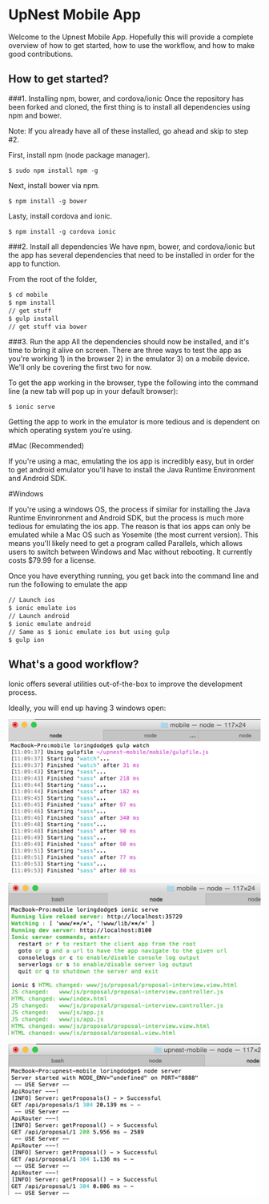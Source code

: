UpNest Mobile App
==================================
Welcome to the Upnest Mobile App. Hopefully this will provide a complete overview of how to
get started, how to use the workflow, and how to make good contributions.

How to get started?
-------------

###1. Installing npm, bower, and cordova/ionic
Once the repository has been forked and cloned, the first thing is to
install all dependencies using npm and bower.

Note: If you already have all of these installed, go ahead and skip to step #2.

First, install npm (node package manager).

```
$ sudo npm install npm -g
```

Next, install bower via npm.

```
$ npm install -g bower
```

Lasty, install cordova and ionic.
```
$ npm install -g cordova ionic
```

###2. Install all dependencies
We have npm, bower, and cordova/ionic but the app has several dependencies
that need to be installed in order for the app to function.

From the root of the folder,

```
$ cd mobile
$ npm install
// get stuff
$ gulp install
// get stuff via bower
```

###3. Run the app
All the dependencies should now be installed, and it's time to bring it alive on screen.
There are three ways to test the app as you're working 1) in the browser 2) in the emulator 3) on a mobile device.
We'll only be covering the first two for now.

To get the app working in the browser, type the following into the command line
(a new tab will pop up in your default browser):

```
$ ionic serve
```

Getting the app to work in the emulator is more tedious and is dependent on
which operating system you're using.

#Mac (Recommended)

If you're using a mac, emulating the ios app is incredibly easy, but in order to get android emulator
you'll have to install the Java Runtime Environment and Android SDK.

#Windows

If you're using a windows OS, the process if similar for installing the Java Runtime Envinronment
and Android SDK, but the process is much more tedious for emulating the ios app.
The reason is that ios apps can only be emulated while a Mac OS such as Yosemite (the most current version).
This means you'll likely need to get a program called Parallels, which allows users to switch
between Windows and Mac without rebooting. It currently costs $79.99 for a license.

Once you have everything running, you get back into the command line and run the following to emulate the app

```
// Launch ios
$ ionic emulate ios
// Launch android
$ ionic emulate android
// Same as $ ionic emulate ios but using gulp
$ gulp ion
```

What's a good workflow?
-------------

Ionic offers several utilities out-of-the-box to improve the development process.

Ideally, you will end up having 3 windows open:


![gulp-watch](./screenshots/console-gulp-watch.png)

![ionic-serve](./screenshots/console-ionic-serve.png)

![node-server](./screenshots/console-node-server.png)

